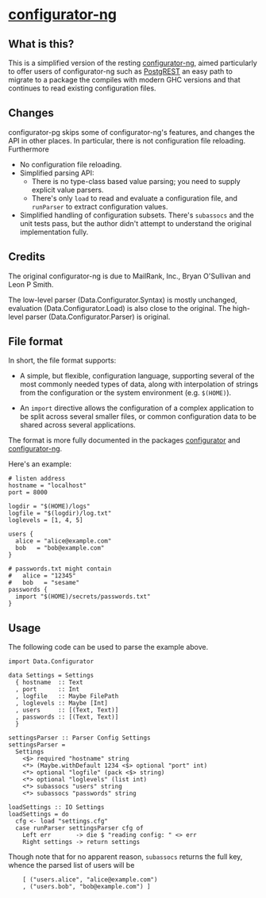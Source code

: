 # [configurator-ng](https://github.com/robx/configurator-pg)

## What is this?

This is a simplified version of the resting
[configurator-ng](https://github.com/lpsmith/configurator-ng),
aimed particularly to offer users of configurator-ng such as
[PostgREST](postgrest.org) an easy path to migrate to
a package the compiles with modern GHC versions and that
continues to read existing configuration files.

## Changes

configurator-pg skips some of configurator-ng's features, and
changes the API in other places. In particular, there is not
configuration file reloading. Furthermore

  * No configuration file reloading.
  * Simplified parsing API:
    - There is no type-class based value parsing; you need
      to supply explicit value parsers.
    - There's only `load` to read and evaluate a configuration file,
      and `runParser` to extract configuration values.
  * Simplified handling of configuration subsets. There's `subassocs`
    and the unit tests pass, but the author didn't attempt to
    understand the original implementation fully.

## Credits

The original configurator-ng is due to MailRank, Inc., Bryan
O'Sullivan and Leon P Smith.

The low-level parser (Data.Configurator.Syntax) is mostly unchanged,
evaluation (Data.Configurator.Load) is also close to the original.
The high-level parser (Data.Configurator.Parser) is original.

## File format

In short, the file format supports:

* A simple, but flexible, configuration language, supporting several
  of the most commonly needed types of data, along with
  interpolation of strings from the configuration or the system
  environment (e.g. `$(HOME)`).

* An `import` directive allows the configuration of a complex
  application to be split across several smaller files, or common
  configuration data to be shared across several applications.

The format is more fully documented in the packages
[configurator](https://hackage.haskell.org/package/configurator) and
[configurator-ng](https://hackage.haskell.org/package/configurator-ng).

Here's an example:

```
# listen address
hostname = "localhost"
port = 8000

logdir = "$(HOME)/logs"
logfile = "$(logdir)/log.txt"
loglevels = [1, 4, 5]

users {
  alice = "alice@example.com"
  bob   = "bob@example.com"
}

# passwords.txt might contain
#   alice = "12345"
#   bob   = "sesame"
passwords {
  import "$(HOME)/secrets/passwords.txt"
}
```

## Usage

The following code can be used to parse the example above.

```
import Data.Configurator

data Settings = Settings
  { hostname  :: Text
  , port      :: Int
  , logfile   :: Maybe FilePath
  , loglevels :: Maybe [Int]
  , users     :: [(Text, Text)]
  , passwords :: [(Text, Text)]
  }

settingsParser :: Parser Config Settings
settingsParser =
  Settings
    <$> required "hostname" string
    <*> (Maybe.withDefault 1234 <$> optional "port" int)
    <*> optional "logfile" (pack <$> string)
    <*> optional "loglevels" (list int)
    <*> subassocs "users" string
    <*> subassocs "passwords" string

loadSettings :: IO Settings
loadSettings = do
  cfg <- load "settings.cfg"
  case runParser settingsParser cfg of
    Left err       -> die $ "reading config: " <> err
    Right settings -> return settings
```

Though note that for no apparent reason, `subassocs`
returns the full key, whence the parsed list of users
will be

```
    [ ("users.alice", "alice@example.com")
    , ("users.bob", "bob@example.com") ]
```
